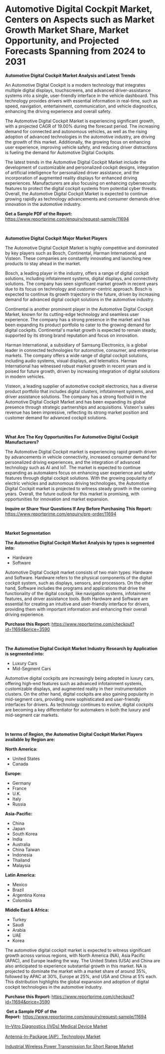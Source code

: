 <p><h1>Automotive Digital Cockpit Market, Centers on Aspects such as Market Growth Market Share, Market Opportunity, and Projected Forecasts Spanning from 2024 to 2031</h1></p><p><strong>Automotive Digital Cockpit Market Analysis and Latest Trends</strong></p>
<p><p>An Automotive Digital Cockpit is a modern technology that integrates multiple digital displays, touchscreens, and advanced driver-assistance systems into a single, user-friendly interface in the vehicle dashboard. This technology provides drivers with essential information in real-time, such as speed, navigation, entertainment, communication, and vehicle diagnostics, enhancing the driving experience and overall safety.</p><p>The Automotive Digital Cockpit Market is experiencing significant growth, with a projected CAGR of 19.00% during the forecast period. The increasing demand for connected and autonomous vehicles, as well as the rising adoption of advanced technologies in the automotive industry, are driving the growth of this market. Additionally, the growing focus on enhancing user experience, improving vehicle safety, and reducing driver distractions is fueling the demand for Automotive Digital Cockpits.</p><p>The latest trends in the Automotive Digital Cockpit Market include the development of customizable and personalized cockpit designs, integration of artificial intelligence for personalized driver assistance, and the incorporation of augmented reality displays for enhanced driving experiences. Manufacturers are also focusing on enhancing cybersecurity features to protect the digital cockpit systems from potential cyber threats. Overall, the Automotive Digital Cockpit Market is expected to continue growing rapidly as technology advancements and consumer demands drive innovation in the automotive industry.</p></p>
<p><strong>Get a Sample PDF of the Report:&nbsp;</strong> <a href="https://www.reportprime.com/enquiry/request-sample/11694">https://www.reportprime.com/enquiry/request-sample/11694</a></p>
<p>&nbsp;</p>
<p><strong>Automotive Digital Cockpit Major Market Players</strong></p>
<p><p>The Automotive Digital Cockpit Market is highly competitive and dominated by key players such as Bosch, Continental, Harman International, and Visteon. These companies are constantly innovating and launching new products to stay ahead in the market.</p><p>Bosch, a leading player in the industry, offers a range of digital cockpit solutions, including infotainment systems, digital displays, and connectivity solutions. The company has seen significant market growth in recent years due to its focus on technology and customer-centric approach. Bosch is expected to continue its growth trajectory in the future, driven by increasing demand for advanced digital cockpit solutions in the automotive industry.</p><p>Continental is another prominent player in the Automotive Digital Cockpit Market, known for its cutting-edge technology and seamless user experience. The company has a strong presence in the market and has been expanding its product portfolio to cater to the growing demand for digital cockpits. Continental's market growth is expected to remain steady, supported by its strong brand reputation and focus on innovation.</p><p>Harman International, a subsidiary of Samsung Electronics, is a global leader in connected technologies for automotive, consumer, and enterprise markets. The company offers a wide range of digital cockpit solutions, including audio systems, visual displays, and telematics. Harman International has witnessed robust market growth in recent years and is poised for future growth, driven by increasing integration of digital solutions in modern vehicles.</p><p>Visteon, a leading supplier of automotive cockpit electronics, has a diverse product portfolio that includes digital clusters, infotainment systems, and driver assistance solutions. The company has a strong foothold in the Automotive Digital Cockpit Market and has been expanding its global presence through strategic partnerships and acquisitions. Visteon's sales revenue has been impressive, reflecting its strong market position and customer demand for advanced cockpit solutions.</p></p>
<p>&nbsp;</p>
<p><strong>What Are The Key Opportunities For Automotive Digital Cockpit Manufacturers?</strong></p>
<p><p>The Automotive Digital Cockpit market is experiencing rapid growth driven by advancements in vehicle connectivity, increased consumer demand for personalized driving experiences, and the integration of advanced technology such as AI and IoT. The market is expected to continue expanding as automakers focus on enhancing user experience and safety features through digital cockpit solutions. With the growing popularity of electric vehicles and autonomous driving technologies, the Automotive Digital Cockpit market is projected to witness steady growth in the coming years. Overall, the future outlook for this market is promising, with opportunities for innovation and market expansion.</p></p>
<p><strong>Inquire or Share Your Questions If Any Before Purchasing This Report:</strong> <a href="https://www.reportprime.com/enquiry/pre-order/11694">https://www.reportprime.com/enquiry/pre-order/11694</a></p>
<p>&nbsp;</p>
<p><strong>Market Segmentation</strong></p>
<p><strong>The Automotive Digital Cockpit Market Analysis by types is segmented into:</strong></p>
<p><ul><li>Hardware</li><li>Software</li></ul></p>
<p><p>Automotive Digital Cockpit market consists of two main types: Hardware and Software. Hardware refers to the physical components of the digital cockpit system, such as displays, sensors, and processors. On the other hand, Software includes the programs and applications that drive the functionality of the digital cockpit, like navigation systems, infotainment features, and driver assistance tools. Both Hardware and Software are essential for creating an intuitive and user-friendly interface for drivers, providing them with important information and enhancing their overall driving experience.</p></p>
<p><strong>Purchase this Report:&nbsp;</strong><a href="https://www.reportprime.com/checkout?id=11694&price=3590">https://www.reportprime.com/checkout?id=11694&price=3590</a></p>
<p>&nbsp;</p>
<p><strong>The Automotive Digital Cockpit Market Industry Research by Application is segmented into:</strong></p>
<p><ul><li>Luxury Cars</li><li>Mid-Segment Cars</li></ul></p>
<p><p>Automotive digital cockpits are increasingly being adopted in luxury cars, offering high-end features such as advanced infotainment systems, customizable displays, and augmented reality in their instrumentation clusters. On the other hand, digital cockpits are also gaining popularity in mid-segment cars, providing more sophisticated and user-friendly interfaces for drivers. As technology continues to evolve, digital cockpits are becoming a key differentiator for automakers in both the luxury and mid-segment car markets.</p></p>
<p>&nbsp;</p>
<p><strong>In terms of Region, the Automotive Digital Cockpit Market Players available by Region are:</strong></p>
<p>
    <p> <strong> North America: </strong>
        <ul>
            <li>United States</li>
            <li>Canada</li>
        </ul>
        </p> 
    <p> <strong> Europe: </strong>
        <ul>
            <li>Germany</li>
            <li>France</li>
            <li>U.K.</li>
            <li>Italy</li>
            <li>Russia</li>
        </ul>
        </p> 
    <p> <strong> Asia-Pacific: </strong>
        <ul>
            <li>China</li>
            <li>Japan</li>
            <li>South Korea</li>
            <li>India</li>
            <li>Australia</li>
            <li>China Taiwan</li>
            <li>Indonesia</li>
            <li>Thailand</li>
            <li>Malaysia</li>
        </ul>
        </p> 
    <p> <strong> Latin America: </strong>
        <ul>
            <li>Mexico</li>
            <li>Brazil</li>
            <li>Argentina Korea</li>
            <li>Colombia</li>
        </ul>
        </p> 
    <p> <strong> Middle East & Africa: </strong>
        <ul>
            <li>Turkey</li>
            <li>Saudi</li>
            <li>Arabia</li>
            <li>UAE</li>
            <li>Korea</li>
        </ul>
    </p>
    </p>
<p><p>The automotive digital cockpit market is expected to witness significant growth across various regions, with North America (NA), Asia Pacific (APAC), and Europe leading the way. The United States (USA) and China are also anticipated to experience substantial growth in this market. NA is projected to dominate the market with a market share of around 35%, followed by APAC at 30%, Europe at 25%, and USA and China at 5% each. This distribution highlights the global expansion and adoption of digital cockpit technologies in the automotive industry.</p></p>
<p><strong>Purchase this Report: </strong><a href="https://www.reportprime.com/checkout?id=11694&price=3590">https://www.reportprime.com/checkout?id=11694&price=3590</a></p>
<p>&nbsp;<strong>Get a Sample PDF of the Report:&nbsp;&nbsp;</strong><a href="https://www.reportprime.com/enquiry/request-sample/11694">https://www.reportprime.com/enquiry/request-sample/11694</a></p>
<p><strong></strong></p>
<p><p><a href="https://view.publitas.com/reportprime-1/in-vitro-diagnostics-ivds-medical-device-market-size-share-trends-analysis-report-by-application-regional-outlook-competitive-strategies-and-segment-forecasts-2023-2030/">In–Vitro Diagnostics (IVDs) Medical Device Market</a></p><p><a href="https://view.publitas.com/reportprime-1/antenna-in-package-aip-technology-market-size-market-share-and-global-market-analysis-report-2023-2030/">Antenna-In-Package (AiP）Technology Market</a></p><p><a href="https://view.publitas.com/reportprime-1/industrial-wireless-power-transmission-for-short-range-market-size-2023-2030-global-industrial-analysis-key-geographical-regions-market-share-top-key-players-product-types-and-forecast-research-report/">Industrial Wireless Power Transmission for Short Range Market</a></p></p>